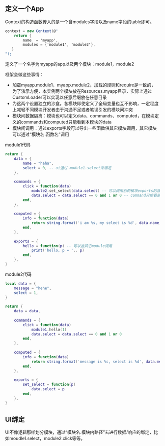 ## 定义一个App

Context的构造函数传入的是一个含modules字段以及name字段的table即可。

~~~csharp
context = new Context(@"
    return {
        name  = 'myapp', 
        modules = {'module1', 'module2'}, 
   }
");
~~~

定义了一个名字为myapp的app以及两个模块：module1，module2

框架会做这些事情：

* 加载myapp.module1，myapp.module2，加载的规则和require是一致的，为了演示方便，本实例两个模块放在Resources.myapp目录，实际上通过CustomLoader可以实现以任意后缀放在任意目录
* 为这两个设置独立的沙盒，各模块即使定义了全局变量也互不影响，一定程度上减轻不同模块开发者由于沟通不足或者笔误引发的模块间冲突
* 模块间数据隔离：模块也可以定义data、commands、computed，在模块定义的commands和computed只能看到本模块的data
* 模块间调用：通过exports字段可以导出一些函数供其它模块调用，其它模块可以通过“模块名.函数名”调用

module1代码

~~~lua
return {
    data = {
	    name = "haha", 
		select = 0, -- ui通过 module1.select来绑定
	},
	
	commands = {
		click = function(data)
		    module2.set_select(data.select) -- 可以调用别的模块exports的接口
			data.select = data.select == 0 and 1 or 0 -- command只能看到/修改自己的数据
		end,
	},
    
    computed = {
        info = function(data)
            return string.format('i am %s, my select is %d', data.name, data.select)
        end,
    },
	
	exports = {
	    hello = function(p) -- 可以被其它module调用
		    print('hello, p = '.. p)
		end,
	},
}
~~~

module2代码

~~~lua
local data = {
    message = "hehe",
    select = 1,
}
	
return {
    data = data,
	
	commands = {
		click = function(data)
		    module1.hello(1)
			data.select = data.select == 0 and 1 or 0
		end,
	},
    
    computed = {
        info = function(data)
            return string.format('message is %s, select is %d', data.message, data.select)
        end,
    },
	
	exports = {
	    set_select = function(p)
		    data.select = p
		end,
	},
}
~~~

## UI绑定

UI不像逻辑那样划分模块，通过“模块名.模块内路径”去进行数据/响应的绑定，比如moudle1.select，module2.click等等。


